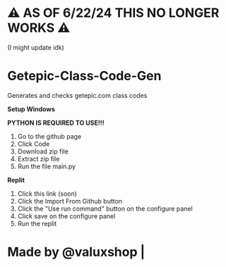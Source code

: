 # ⚠️ AS OF 6/22/24 THIS NO LONGER WORKS ⚠️
(I might update idk)

# Getepic-Class-Code-Gen
Generates and checks getepic.com class codes

**Setup Windows**

**PYTHON IS REQUIRED TO USE!!!**

1. Go to the github page
2. Click Code
3. Download zip file
4. Extract zip file
5. Run the file main.py

**Replit**

1. Click this link (soon)
2. Click the Import From Github button
3. Click the "Use run command" button on the configure panel
4. Click save on the configure panel
5. Run the replit

# Made by @valuxshop | 
